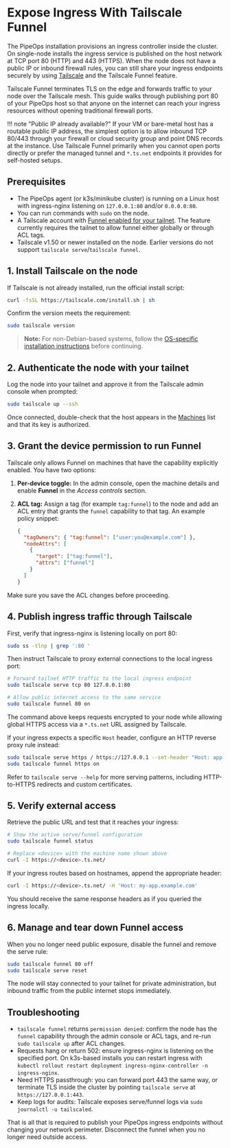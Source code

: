 # Expose Ingress With Tailscale Funnel

The PipeOps installation provisions an ingress controller inside the cluster. On single-node installs the ingress service is published on the host network at TCP port 80 (HTTP) and 443 (HTTPS). When the node does not have a public IP or inbound firewall rules, you can still share your ingress endpoints securely by using [Tailscale](https://tailscale.com/) and the Tailscale Funnel feature.

Tailscale Funnel terminates TLS on the edge and forwards traffic to your node over the Tailscale mesh. This guide walks through publishing port 80 of your PipeOps host so that anyone on the internet can reach your ingress resources without opening traditional firewall ports.

!!! note "Public IP already available?"
  If your VM or bare-metal host has a routable public IP address, the simplest option is to allow inbound TCP 80/443 through your firewall or cloud security group and point DNS records at the instance. Use Tailscale Funnel primarily when you cannot open ports directly or prefer the managed tunnel and `*.ts.net` endpoints it provides for self-hosted setups.

## Prerequisites

- The PipeOps agent (or k3s/minikube cluster) is running on a Linux host with ingress-nginx listening on `127.0.0.1:80` and/or `0.0.0.0:80`.
- You can run commands with `sudo` on the node.
- A Tailscale account with [Funnel enabled for your tailnet](https://tailscale.com/kb/1223/funnel). The feature currently requires the tailnet to allow funnel either globally or through ACL tags.
- Tailscale v1.50 or newer installed on the node. Earlier versions do not support `tailscale serve`/`tailscale funnel`.

## 1. Install Tailscale on the node

If Tailscale is not already installed, run the official install script:

```bash
curl -fsSL https://tailscale.com/install.sh | sh
```

Confirm the version meets the requirement:

```bash
sudo tailscale version
```

> **Note:** For non-Debian-based systems, follow the [OS-specific installation instructions](https://tailscale.com/download) before continuing.

## 2. Authenticate the node with your tailnet

Log the node into your tailnet and approve it from the Tailscale admin console when prompted:

```bash
sudo tailscale up --ssh
```

Once connected, double-check that the host appears in the [Machines](https://login.tailscale.com/admin/machines) list and that its key is authorized.

## 3. Grant the device permission to run Funnel

Tailscale only allows Funnel on machines that have the capability explicitly enabled. You have two options:

1. **Per-device toggle:** In the admin console, open the machine details and enable **Funnel** in the *Access controls* section.
2. **ACL tag:** Assign a tag (for example `tag:funnel`) to the node and add an ACL entry that grants the `funnel` capability to that tag. An example policy snippet:

   ```json
   {
     "tagOwners": { "tag:funnel": ["user:you@example.com"] },
     "nodeAttrs": [
       {
         "target": ["tag:funnel"],
         "attrs": ["funnel"]
       }
     ]
   }
   ```

Make sure you save the ACL changes before proceeding.

## 4. Publish ingress traffic through Tailscale

First, verify that ingress-nginx is listening locally on port 80:

```bash
sudo ss -tlnp | grep ':80 '
```

Then instruct Tailscale to proxy external connections to the local ingress port:

```bash
# Forward tailnet HTTP traffic to the local ingress endpoint
sudo tailscale serve tcp 80 127.0.0.1:80

# Allow public internet access to the same service
sudo tailscale funnel 80 on
```

The command above keeps requests encrypted to your node while allowing global HTTPS access via a `*.ts.net` URL assigned by Tailscale.

If your ingress expects a specific `Host` header, configure an HTTP reverse proxy rule instead:

```bash
sudo tailscale serve https / https://127.0.0.1 --set-header "Host: app.pipeops.local"
sudo tailscale funnel https on
```

Refer to `tailscale serve --help` for more serving patterns, including HTTP-to-HTTPS redirects and custom certificates.

## 5. Verify external access

Retrieve the public URL and test that it reaches your ingress:

```bash
# Show the active serve/funnel configuration
sudo tailscale funnel status

# Replace <device> with the machine name shown above
curl -I https://<device>.ts.net/
```

If your ingress routes based on hostnames, append the appropriate header:

```bash
curl -I https://<device>.ts.net/ -H 'Host: my-app.example.com'
```

You should receive the same response headers as if you queried the ingress locally.

## 6. Manage and tear down Funnel access

When you no longer need public exposure, disable the funnel and remove the serve rule:

```bash
sudo tailscale funnel 80 off
sudo tailscale serve reset
```

The node will stay connected to your tailnet for private administration, but inbound traffic from the public internet stops immediately.

## Troubleshooting

- `tailscale funnel` returns `permission denied`: confirm the node has the `funnel` capability through the admin console or ACL tags, and re-run `sudo tailscale up` after ACL changes.
- Requests hang or return 502: ensure ingress-nginx is listening on the specified port. On k3s-based installs you can restart ingress with `kubectl rollout restart deployment ingress-nginx-controller -n ingress-nginx`.
- Need HTTPS passthrough: you can forward port 443 the same way, or terminate TLS inside the cluster by pointing `tailscale serve` at `https://127.0.0.1:443`.
- Keep logs for audits: Tailscale exposes serve/funnel logs via `sudo journalctl -u tailscaled`.

That is all that is required to publish your PipeOps ingress endpoints without changing your network perimeter. Disconnect the funnel when you no longer need outside access.
